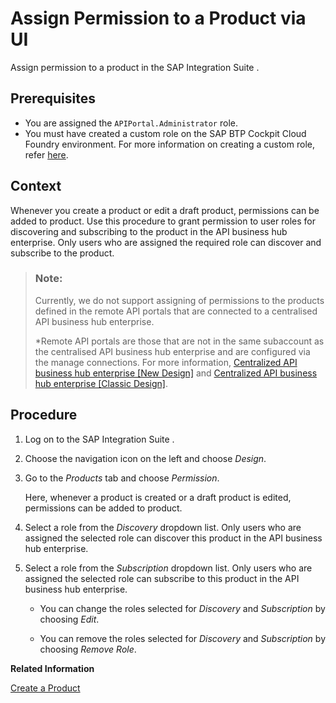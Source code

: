 <!-- loio09fb892458c54952a1c9abcef141ef97 -->

# Assign Permission to a Product via UI

Assign permission to a product in the SAP Integration Suite .



<a name="loio09fb892458c54952a1c9abcef141ef97__prereq_y5k_q5x_ddb"/>

## Prerequisites

-   You are assigned the `APIPortal.Administrator` role.
-   You must have created a custom role on the SAP BTP Cockpit Cloud Foundry environment. For more information on creating a custom role, refer [here](../20-Working_with_SAP_Integration_Suite_Home/creating-a-custom-role-9d827cd.md).



## Context

Whenever you create a product or edit a draft product, permissions can be added to product. Use this procedure to grant permission to user roles for discovering and subscribing to the product in the API business hub enterprise. Only users who are assigned the required role can discover and subscribe to the product.

> ### Note:  
> Currently, we do not support assigning of permissions to the products defined in the remote API portals that are connected to a centralised API business hub enterprise.
> 
> \*Remote API portals are those that are not in the same subaccount as the centralised API business hub enterprise and are configured via the manage connections. For more information, [Centralized API business hub enterprise \[New Design\]](centralized-api-business-hub-enterprise-new-design-38422de.md) and [Centralized API business hub enterprise \[Classic Design\]](centralized-api-business-hub-enterprise-classic-design-33b706f.md).



## Procedure

1.  Log on to the SAP Integration Suite .

2.  Choose the navigation icon on the left and choose *Design*.

3.  Go to the *Products* tab and choose *Permission*.

    Here, whenever a product is created or a draft product is edited, permissions can be added to product.

4.  Select a role from the *Discovery* dropdown list. Only users who are assigned the selected role can discover this product in the API business hub enterprise.

5.  Select a role from the *Subscription* dropdown list. Only users who are assigned the selected role can subscribe to this product in the API business hub enterprise.

    -   You can change the roles selected for *Discovery* and *Subscription* by choosing *Edit*.

    -   You can remove the roles selected for *Discovery* and *Subscription* by choosing *Remove Role*.



**Related Information**  


[Create a Product](create-a-product-d769622.md "Explains how to create products to publish a bundle of APIs together.")

